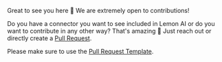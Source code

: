 Great to see you here 🫶 We are extremely open to contributions!

Do you have a connector you want to see included in Lemon AI or do you want to contribute in any other way? That's amazing 🥳 Just reach out or directly create a [Pull Request](https://docs.github.com/en/get-started/quickstart/contributing-to-projects).

Please make sure to use the [Pull Request Template](https://github.com/felixbrock/lemonai-py-client/blob/main/.github/PULL_REQUEST_TEMPLATE.md).
